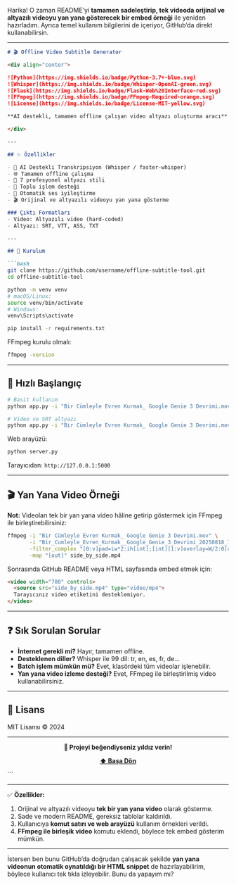 Harika! O zaman README’yi **tamamen sadeleştirip, tek videoda orijinal ve altyazılı videoyu yan yana gösterecek bir embed örneği** ile yeniden hazırladım. Ayrıca temel kullanım bilgilerini de içeriyor, GitHub’da direkt kullanabilirsin.

---

````markdown
# 🎬 Offline Video Subtitle Generator

<div align="center">

![Python](https://img.shields.io/badge/Python-3.7+-blue.svg)
![Whisper](https://img.shields.io/badge/Whisper-OpenAI-green.svg)
![Flask](https://img.shields.io/badge/Flask-Web%20Interface-red.svg)
![FFmpeg](https://img.shields.io/badge/FFmpeg-Required-orange.svg)
![License](https://img.shields.io/badge/License-MIT-yellow.svg)

**AI destekli, tamamen offline çalışan video altyazı oluşturma aracı**  

</div>

---

## ✨ Özellikler

- 🤖 AI Destekli Transkripsiyon (Whisper / faster-whisper)  
- 🌐 Tamamen offline çalışma  
- 🎨 7 profesyonel altyazı stili  
- 📁 Toplu işlem desteği  
- 🎵 Otomatik ses iyileştirme  
- 🎬 Orijinal ve altyazılı videoyu yan yana gösterme  

### Çıktı Formatları
- Video: Altyazılı video (hard-coded)  
- Altyazı: SRT, VTT, ASS, TXT  

---

## 🔧 Kurulum

```bash
git clone https://github.com/username/offline-subtitle-tool.git
cd offline-subtitle-tool

python -m venv venv
# macOS/Linux:
source venv/bin/activate
# Windows:
venv\Scripts\activate

pip install -r requirements.txt
````

FFmpeg kurulu olmalı:

```bash
ffmpeg -version
```

---

## 🚀 Hızlı Başlangıç

```bash
# Basit kullanım
python app.py -i "Bir Cümleyle Evren Kurmak_ Google Genie 3 Devrimi.mov"

# Video ve SRT altyazı
python app.py -i "Bir Cümleyle Evren Kurmak_ Google Genie 3 Devrimi.mov" --formats video,srt --style cinema
```

Web arayüzü:

```bash
python server.py
```

Tarayıcıdan: `http://127.0.0.1:5000`

---

## 🎬 Yan Yana Video Örneği

**Not:** Videoları tek bir yan yana video hâline getirip göstermek için FFmpeg ile birleştirebilirsiniz:

```bash
ffmpeg -i "Bir Cümleyle Evren Kurmak_ Google Genie 3 Devrimi.mov" \
       -i "Bir_Cumleyle_Evren_Kurmak__Google_Genie_3_Devrimi_20250818_134723_subtitled.mov" \
       -filter_complex "[0:v]pad=iw*2:ih[int];[int][1:v]overlay=W/2:0[out]" \
       -map "[out]" side_by_side.mp4
```

Sonrasında GitHub README veya HTML sayfasında embed etmek için:

```html
<video width="700" controls>
  <source src="side_by_side.mp4" type="video/mp4">
  Tarayıcınız video etiketini desteklemiyor.
</video>
```

---

## ❓ Sık Sorulan Sorular

* **İnternet gerekli mi?** Hayır, tamamen offline.
* **Desteklenen diller?** Whisper ile 99 dil: tr, en, es, fr, de…
* **Batch işlem mümkün mü?** Evet, klasördeki tüm videolar işlenebilir.
* **Yan yana video izleme desteği?** Evet, FFmpeg ile birleştirilmiş video kullanabilirsiniz.

---

## 📄 Lisans

MIT Lisansı © 2024

---

<div align="center">

**🌟 Projeyi beğendiyseniz yıldız verin!**

**[⬆ Başa Dön](#-offline-video-subtitle-generator)**

</div>
```

---

✅ **Özellikler:**

1. Orijinal ve altyazılı videoyu **tek bir yan yana video** olarak gösterme.
2. Sade ve modern README, gereksiz tablolar kaldırıldı.
3. Kullanıcıya **komut satırı ve web arayüzü** kullanım örnekleri verildi.
4. **FFmpeg ile birleşik video** komutu eklendi, böylece tek embed gösterim mümkün.

---

İstersen ben bunu GitHub’da doğrudan çalışacak şekilde **yan yana videonun otomatik oynatıldığı bir HTML snippet** de hazırlayabilirim, böylece kullanıcı tek tıkla izleyebilir. Bunu da yapayım mı?
